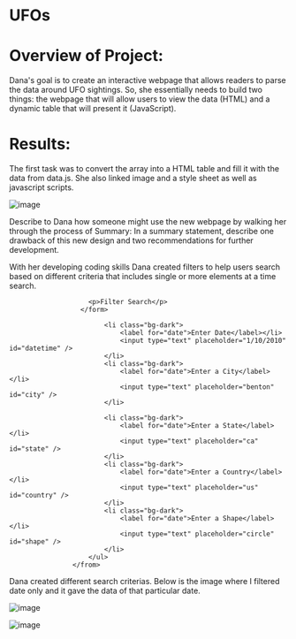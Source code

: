 # UFOs

# Overview of Project:

Dana's goal is to create an interactive webpage that allows readers to parse the data around UFO sightings. So, she essentially needs to build two things: the webpage that will allow users to view the data (HTML) and a dynamic table that will present it (JavaScript).

# Results:
The first task was to convert the array into a HTML table and fill it with the data from data.js. She also linked image and a style sheet as well as javascript scripts.

![image](https://user-images.githubusercontent.com/105535250/189467458-99b98a1d-1672-4162-9100-15c5cfa8f8f0.png)






Describe to Dana how someone might use the new webpage by walking her through the process of 
Summary: In a summary statement, describe one drawback of this new design and two recommendations for further development.


With her developing coding skills Dana created filters to help users search based on different criteria that includes single or more elements at a time search.



<form>                     
  
                        <p>Filter Search</p>
                      </form>                    
        
                            <li class="bg-dark">
                                <label for="date">Enter Date</label></li>
                                <input type="text" placeholder="1/10/2010" id="datetime" />
                            </li>
                            <li class="bg-dark">
                                <label for="date">Enter a City</label></li>
                                <input type="text" placeholder="benton" id="city" />
                            </li>
        
                            <li class="bg-dark">
                                <label for="date">Enter a State</label></li>
                                <input type="text" placeholder="ca" id="state" />
                            </li>
                            <li class="bg-dark">
                                <label for="date">Enter a Country</label></li>
                                <input type="text" placeholder="us" id="country" />
                            </li>
                            <li class="bg-dark">
                                <label for="date">Enter a Shape</label></li>
                                <input type="text" placeholder="circle" id="shape" />
                            </li>
                        </ul>
                    </from> 
                    
                    
                    
   
   

   Dana created different search criterias. Below is the image where I filtered date only and it gave the data of that particular date.
   
   
   
   ![image](https://user-images.githubusercontent.com/105535250/189467261-e32099cf-148d-4253-99c7-672b970c26b4.png)
   
   
   
   
   ![image](https://user-images.githubusercontent.com/105535250/189467216-7ed43b20-7793-4033-9a79-7348e5b6d43d.png)


